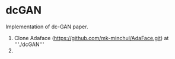 # dcGAN
Implementation of dc-GAN paper.




1. Clone Adaface (https://github.com/mk-minchul/AdaFace.git)  at '''./dcGAN'''
2. 

